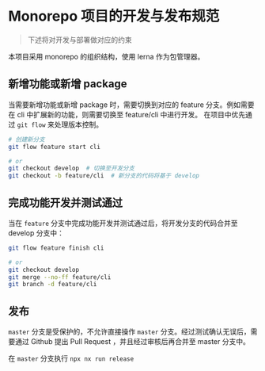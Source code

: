 # Monorepo 项目的开发与发布规范

> 下述将对开发与部署做对应的约束

本项目采用 monorepo 的组织结构，使用 lerna 作为包管理器。

## 新增功能或新增 package

当需要新增功能或新增 package 时，需要切换到对应的 feature 分支。例如需要在 cli 中扩展新的功能，则需要切换至 feature/cli 中进行开发。
在项目中优先通过 `git flow` 来处理版本控制。

```bash
# 创建新分支
git flow feature start cli

# or
git checkout develop  # 切换至开发分支
git checkout -b feature/cli  # 新分支的代码将基于 develop
```

## 完成功能开发并测试通过

当在 `feature` 分支中完成功能开发并测试通过后，将开发分支的代码合并至 develop 分支中：

```bash
git flow feature finish cli

# or
git checkout develop
git merge --no-ff feature/cli
git branch -d feature/cli
```

## 发布

`master` 分支是受保护的，不允许直接操作 `master` 分支。经过测试确认无误后，需要通过 Github 提出 Pull Request ，并且经过审核后再合并至 master 分支中。

在 `master` 分支执行 `npx nx run release`
